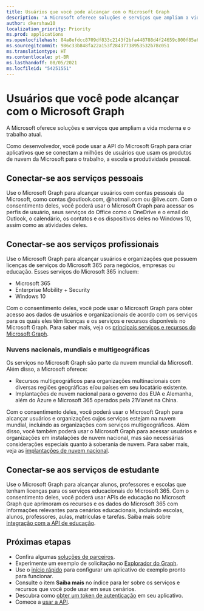 ```yaml
---
title: Usuários que você pode alcançar com o Microsoft Graph
description: 'A Microsoft oferece soluções e serviços que ampliam a vida moderna e o trabalho atual. '
author: dkershaw10
localization_priority: Priority
ms.prod: applications
ms.openlocfilehash: 84a8efdcc8709df833c2143f2bfa448788d4f24659c800f85a697bb9bbbd4c49
ms.sourcegitcommit: 986c33b848fa22a153f28437738953532b78c051
ms.translationtype: HT
ms.contentlocale: pt-BR
ms.lasthandoff: 08/05/2021
ms.locfileid: "54251551"
---
```

# <a name="users-you-can-reach-with-microsoft-graph"></a>Usuários que você pode alcançar com o Microsoft Graph

A Microsoft oferece soluções e serviços que ampliam a vida moderna e o trabalho atual.

Como desenvolvedor, você pode usar a API do Microsoft Graph para criar aplicativos que se conectam a milhões de usuários que usam os produtos de nuvem da Microsoft para o trabalho, a escola e produtividade pessoal.

## <a name="connect-to-personal-services"></a>Conectar-se aos serviços pessoais

Use o Microsoft Graph para alcançar usuários com contas pessoais da Microsoft, como contas @outlook.com, @hotmail.com ou @live.com. Com o consentimento deles, você poderá usar o Microsoft Graph para acessar os perfis de usuário, seus serviços do Office como o OneDrive e o email do Outlook, o calendário, os contatos e os dispositivos deles no Windows 10, assim como as atividades deles.

## <a name="connect-to-work-services"></a>Conectar-se aos serviços profissionais

Use o Microsoft Graph para alcançar usuários e organizações que possuem licenças de serviços do Microsoft 365 para negócios, empresas ou educação. Esses serviços do Microsoft 365 incluem:

- Microsoft 365
- Enterprise Mobility + Security
- Windows 10

Com o consentimento deles, você pode usar o Microsoft Graph para obter acesso aos dados de usuários e organizacionais de acordo com os serviços para os quais eles têm licenças e os serviços e recursos disponíveis no Microsoft Graph. Para saber mais, veja os [principais serviços e recursos do Microsoft Graph](overview-major-services.md).

### <a name="worldwide-multigeo-and-national-clouds"></a>Nuvens nacionais, mundiais e multigeográficas

Os serviços no Microsoft Graph são parte da nuvem mundial da Microsoft. Além disso, a Microsoft oferece:

- Recursos multigeográficos para organizações multinacionais com diversas regiões geográficas e/ou países em seu locatário existente.
- Implantações de nuvem nacional para o governo dos EUA e Alemanha, além do Azure e Microsoft 365 operados pela 21Vianet na China.

Com o consentimento deles, você poderá usar o Microsoft Graph para alcançar usuários e organizações cujos serviços estejam na nuvem mundial, incluindo as organizações com serviços multigeográficos. Além disso, você também poderá usar o Microsoft Graph para acessar usuários e organizações em instalações de nuvem nacional, mas são necessárias considerações especiais quanto à soberania de nuvem. Para saber mais, veja as [implantações de nuvem nacional](deployments.md).

## <a name="connect-to-school-services"></a>Conectar-se aos serviços de estudante

Use o Microsoft Graph para alcançar alunos, professores e escolas que tenham licenças para os serviços educacionais do Microsoft 365. Com o consentimento deles, você poderá usar APIs de educação no Microsoft Graph que aprimoram os recursos e os dados do Microsoft 365 com informações relevantes para cenários educacionais, incluindo escolas, alunos, professores, aulas, matrículas e tarefas. Saiba mais sobre [integração com a API de educação](education-concept-overview.md).

## <a name="next-steps"></a>Próximas etapas

- Confira algumas [soluções de parceiros](https://developer.microsoft.com/graph/partners).
- Experimente um exemplo de solicitação no [Explorador do Graph](https://developer.microsoft.com/graph/graph-explorer).
- Use o [início rápido](https://developer.microsoft.com/graph/quick-start) para configurar um aplicativo de exemplo pronto para funcionar.
- Consulte o item **Saiba mais** no índice para ler sobre os serviços e recursos que você pode usar em seus cenários.
- Descubra como [obter um token de autenticação](./auth/index.yml) em seu aplicativo.
- Comece a [usar a API](use-the-api.md).